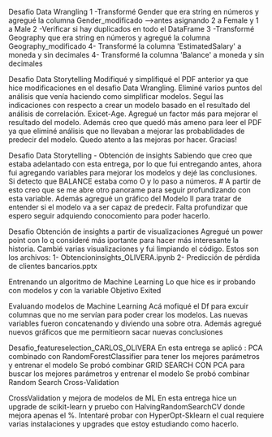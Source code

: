 Desafio Data Wrangling
1 -Transformé Gender que era string en números y agregué la columna Gender_modificado -->antes asignando 2 a Female y 1 a Male
2 -Verificar si hay duplicados en todo el DataFrame
3 -Transformé Geography que era string en números y agregué la columna Geography_modificado
4- Transformé la columna 'EstimatedSalary' a moneda y sin decimales
4- Transformé la columna 'Balance' a moneda y sin decimales

Desafio Data Storytelling
Modifiqué y simplifiqué el PDF anterior ya que hice modificaciones en el desafio Data Wrangling.
Eliminé varios puntos del análisis que venía haciendo como simplificar modelos. Seguí las indicaciones con respecto a crear un modelo basado en el resultado del análisis
de correlación. Exicet-Age. Agregué un factor más para mejorar el resultado del modelo. Además creo que quedó más ameno para leer el PDF ya que eliminé análisis que no llevaban a mejorar
las probablidades de predecir del modelo. Quedo atento a las mejoras por hacer. Gracias!

Desafio Data Storytelling - Obtención de insights
Sabiendo que creo que estaba adelantado con esta entrega, por lo que fui entregando antes, ahora fui agregando variables para mejorar los modelos y dejé las conclusiones. Si detecto que BALANCE estaba como O y lo paso a números.  #
A partir de esto creo que se me abre otro panorame para seguir profundizando con esta variable. Además agregué un gráfico del Modelo II para tratar de
entender si el modelo va a ser capaz de predecir. Falta profundizar que espero seguir adquiendo conocomiento para poder hacerlo. 

Desafio Obtención de insights a partir de visualizaciones
Agregué un power point con lo q consideré más iportante para hacer más interesante la historia. Cambié varias visualizaciones y fui limpiando el código.
Estos son los archivos:   1- Obtencioninsights_OLIVERA.ipynb
                          2- Predicción de pérdida de clientes bancarios.pptx
                          
Entrenando un algoritmo de Machine Learning
Lo que hice es ir probando con modelos y con la variable Objetivo Exited

Evaluando modelos de Machine Learning
Acá mofiqué el Df para excuir columnas que no me servían para poder crear los modelos. Las nuevas variables fueron concatenando y diviendo una sobre otra. Además agregué nuevos gráficos que me permitieorn sacar nuevas conclusiones

Desafio_featureselection_CARLOS_OLIVERA
En esta entrega se aplicó :
PCA combinado con  RandomForestClassifier para tener los mejores parámetros y entrenar el modelo
Se probó combinar GRID SEARCH CON PCA para buscar los mejores parámetros y entrenar el modelo
Se probó combinar Random Search Cross-Validation

CrossValidation y mejora de modelos de ML
En esta entrega hice un upgrade de scikit-learn y pruebo con HalvingRandomSearchCV donde mejora apenas el %. Intentaré probar con
HyperOpt-Sklearn el cual requiere varias instalaciones y upgrades que estoy estudiando como hacerlo. 
